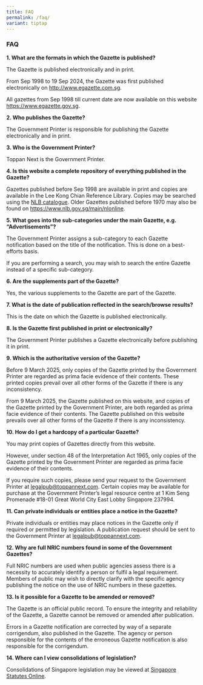 ```yaml
---
title: FAQ
permalink: /faq/
variant: tiptap
---
```

<h3><strong>FAQ</strong></h3>
<p><strong>1. What are the formats in which the Gazette is published?</strong>
</p>
<p>The Gazette is published electronically and in print.</p>
<p>From Sep 1998 to 19 Sep 2024, the Gazette was first published electronically
on <a href="http://www.egazette.com.sg" rel="noopener noreferrer nofollow" target="_blank">http://www.egazette.com.sg</a>.</p>
<p>All gazettes from Sep 1998 till current date are now available on this
website <a href="https://www.egazette.gov.sg/" rel="noopener noreferrer nofollow" target="_blank">https://www.egazette.gov.sg</a>.</p>
<p><strong>2. Who publishes the Gazette?</strong>
</p>
<p>The Government Printer is responsible for publishing the Gazette electronically
and in print.</p>
<p><strong>3. Who is the Government Printer?</strong>
</p>
<p>Toppan Next is the Government Printer.</p>
<p><strong>4. Is this website a complete repository of everything published in the Gazette?</strong>
</p>
<p>Gazettes published before Sep 1998 are available in print and copies are
available in the Lee Kong Chian Reference Library. Copies may be searched
using the <a href="https://catalogue.nlb.gov.sg" rel="noopener nofollow" target="_blank">NLB catalogue</a>.
Older Gazettes published before 1970 may also be found on&nbsp;<a href="https://catalogue.nlb.gov.sg/" rel="noopener noreferrer nofollow" target="_blank">https://www.nlb.gov.sg/main/nlonline</a>.
&nbsp;</p>
<p><strong>5. What goes into the sub-categories under the main Gazette, e.g. “Advertisements”?</strong>
</p>
<p>The Government Printer assigns a sub-category to each Gazette notification
based on the title of the notification. This is done on a best-efforts
basis.</p>
<p>If you are performing a search, you may wish to search the entire Gazette
instead of a specific sub-category.</p>
<p><strong>6. Are the supplements part of the Gazette?</strong>
</p>
<p>Yes, the various supplements to the Gazette are part of the Gazette.</p>
<p><strong>7. What is the date of publication reflected in the search/browse results?</strong>
</p>
<p>This is the date on which the Gazette is published electronically.</p>
<p><strong>8. Is the Gazette first published in print or electronically?</strong>
</p>
<p>The Government Printer publishes a Gazette electronically before publishing
it in print.</p>
<p><strong>9. Which is the authoritative version of the Gazette?</strong>
</p>
<p>Before 9 March 2025, only copies of the Gazette printed by the Government
Printer are regarded as prima facie evidence of their contents. These printed
copies prevail over all other forms of the Gazette if there is any inconsistency.</p>
<p>From 9 March 2025, the Gazette published on this website, and copies of
the Gazette printed by the Government Printer, are both regarded as prima
facie evidence of their contents. The Gazette published on this website
prevails over all other forms of the Gazette if there is any inconsistency.</p>
<p><strong>10. How do I get a hardcopy of a particular Gazette?</strong>
</p>
<p>You may print copies of Gazettes directly from this website.</p>
<p>However, under section 48 of the Interpretation Act 1965, only copies
of the Gazette printed by the Government Printer are regarded as prima
facie evidence of their contents.</p>
<p>If you require such copies, please send your request to the Government
Printer at&nbsp;<a href="mailto:legalpub@toppannext.com" rel="noopener noreferrer nofollow" target="_blank">legalpub@toppannext.com</a>.
Certain copies may be available for purchase at the Government Printer’s
legal resource centre at 1 Kim Seng Promenade #18-01 Great World City East
Lobby Singapore 237994.</p>
<p><strong>11. Can private individuals or entities place a notice in the Gazette?</strong>
</p>
<p>Private individuals or entities may place notices in the Gazette only
if required or permitted by legislation. A publication request should be
sent to the Government Printer at&nbsp;<a href="mailto:legalpub@toppannext.com" rel="noopener noreferrer nofollow" target="_blank">legalpub@toppannext.com</a>.</p>
<p><strong>12. Why are full NRIC numbers found in some of the Government Gazettes?</strong>
</p>
<p>Full NRIC numbers are used when public agencies assess there is a necessity
to accurately identify a person or fulfil a legal requirement. Members
of public may wish to directly clarify with the specific agency publishing
the notice on the use of NRIC numbers in these gazettes.</p>
<p><strong>13. Is it possible for a Gazette to be amended or removed?</strong>
</p>
<p>The Gazette is an official public record. To ensure the integrity and
reliability of the Gazette, a Gazette cannot be removed or amended after
publication.</p>
<p>Errors in a Gazette notification are corrected by way of a separate corrigendum,
also published in the Gazette. The agency or person responsible for the
contents of the erroneous Gazette notification is also responsible for
the corrigendum.</p>
<p><strong>14. Where can I view consolidations of legislation?</strong>
</p>
<p>Consolidations of Singapore legislation may be viewed at&nbsp;<a href="https://sso.agc.gov.sg/" rel="noopener nofollow" target="_blank">Singapore Statutes Online</a>.</p>